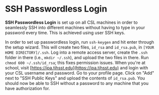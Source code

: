 # SSH Passwordless Login

**SSH Passwordless Login** is set up on all CSL machines in order to seamlessly SSH into different machines without having to type in your password every time. This is achieved using user SSH keys.

In order to set up passwordless login, run `ssh-keygen` and hit enter through the setup wizard. This will create two files, `id_rsa` and `id_rsa.pub`, in `[YOUR HOME DIRECTORY]/.ssh`. Log into a remote access server, create the `.ssh` folder in there (i.e., `mkdir ~/.ssh`), and upload the two files in there. Run `chmod 600 ~/.ssh/id_rsa`; this fixes permission issues. When you're at school, visit [https://ipa.tjhsst.edu](https://ipa.tjhsst.edu) and login with your CSL username and password. Go to your profile page. Click on "Add" next to "SSH Public Keys" and upload the contents of `id_rsa.pub`. You should now be able to SSH without a password to any machine that you have authorization for.
